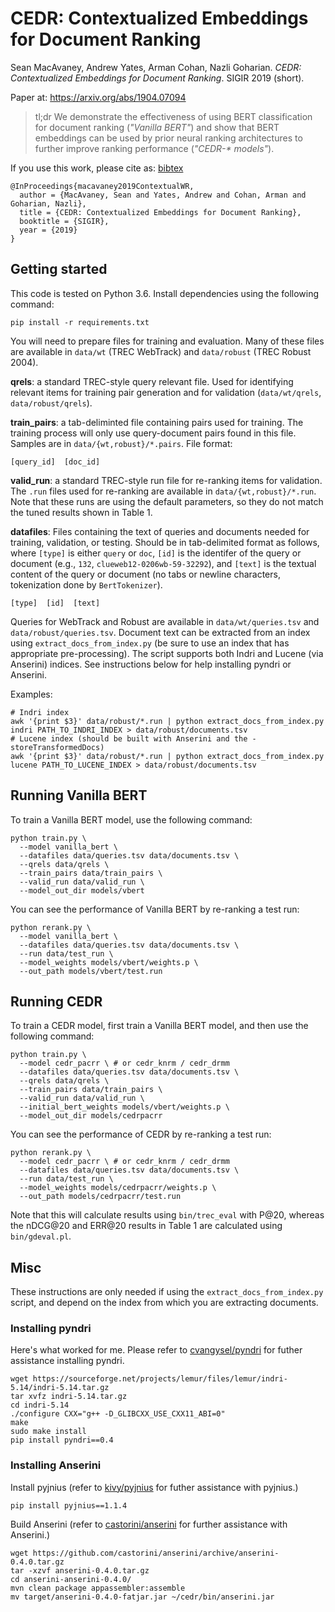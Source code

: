 # CEDR: Contextualized Embeddings for Document Ranking
Sean MacAvaney, Andrew Yates, Arman Cohan, Nazli Goharian. *CEDR: Contextualized Embeddings for Document Ranking*. SIGIR 2019 (short).

Paper at: https://arxiv.org/abs/1904.07094

> tl;dr We demonstrate the effectiveness of using BERT classification for document ranking
> (*"Vanilla BERT"*) and show that BERT embeddings can be used by prior neural ranking architectures
> to further improve ranking performance (*"CEDR-\* models"*).

If you use this work, please cite as: [bibtex](https://smac.pub/bib/sigir2019-contextuallms.bib)

```
@InProceedings{macavaney2019ContextualWR,
  author = {MacAvaney, Sean and Yates, Andrew and Cohan, Arman and Goharian, Nazli},
  title = {CEDR: Contextualized Embeddings for Document Ranking},
  booktitle = {SIGIR},
  year = {2019}
}
```

## Getting started

This code is tested on Python 3.6. Install dependencies using the following command:

```
pip install -r requirements.txt
```

You will need to prepare files for training and evaluation. Many of these files are available in
`data/wt` (TREC WebTrack) and `data/robust` (TREC Robust 2004).

**qrels**: a standard TREC-style query relevant file. Used for identifying relevant items for
training pair generation and for validation (`data/wt/qrels`, `data/robust/qrels`).

**train_pairs**: a tab-deliminted file containing pairs used for training. The training process
will only use query-document pairs found in this file. Samples are in `data/{wt,robust}/*.pairs`.
File format:

```
[query_id]	[doc_id]
```

**valid_run**: a standard TREC-style run file for re-ranking items for validation. The `.run` files used for re-ranking are available in `data/{wt,robust}/*.run`. Note that these runs are using the default parameters, so they do not match the tuned results shown in Table 1.

**datafiles**: Files containing the text of queries and documents needed for training, validation,
or testing. Should be in tab-delimited format as follows, where `[type]` is either `query` or `doc`,
`[id]` is the identifer of the query or document (e.g., `132`, `clueweb12-0206wb-59-32292`), and
`[text]` is the textual content of the query or document (no tabs or newline characters,
tokenization done by `BertTokenizer`).

```
[type]  [id]  [text]
```

Queries for WebTrack and Robust are available in `data/wt/queries.tsv` and `data/robust/queries.tsv`.
Document text can be extracted from an index using `extract_docs_from_index.py` (be sure to use an
index that has appropriate pre-processing). The script supports both Indri and Lucene (via Anserini)
indices. See instructions below for help installing pyndri or Anserini.

Examples:

```
# Indri index
awk '{print $3}' data/robust/*.run | python extract_docs_from_index.py indri PATH_TO_INDRI_INDEX > data/robust/documents.tsv
# Lucene index (should be built with Anserini and the -storeTransformedDocs)
awk '{print $3}' data/robust/*.run | python extract_docs_from_index.py lucene PATH_TO_LUCENE_INDEX > data/robust/documents.tsv
```

## Running Vanilla BERT

To train a Vanilla BERT model, use the following command:

```
python train.py \
  --model vanilla_bert \
  --datafiles data/queries.tsv data/documents.tsv \
  --qrels data/qrels \
  --train_pairs data/train_pairs \
  --valid_run data/valid_run \
  --model_out_dir models/vbert
```

You can see the performance of Vanilla BERT by re-ranking a test run:

```
python rerank.py \
  --model vanilla_bert \
  --datafiles data/queries.tsv data/documents.tsv \
  --run data/test_run \
  --model_weights models/vbert/weights.p \
  --out_path models/vbert/test.run
```

## Running CEDR

To train a CEDR model, first train a Vanilla BERT model, and then use the following command:

```
python train.py \
  --model cedr_pacrr \ # or cedr_knrm / cedr_drmm
  --datafiles data/queries.tsv data/documents.tsv \
  --qrels data/qrels \
  --train_pairs data/train_pairs \
  --valid_run data/valid_run \
  --initial_bert_weights models/vbert/weights.p \
  --model_out_dir models/cedrpacrr
```

You can see the performance of CEDR by re-ranking a test run:

```
python rerank.py \
  --model cedr_pacrr \ # or cedr_knrm / cedr_drmm
  --datafiles data/queries.tsv data/documents.tsv \
  --run data/test_run \
  --model_weights models/cedrpacrr/weights.p \
  --out_path models/cedrpacrr/test.run
```

Note that this will calculate results using `bin/trec_eval` with P@20, whereas the nDCG@20 and ERR@20 results in Table 1 are calculated using `bin/gdeval.pl`.

## Misc

These instructions are only needed if using the `extract_docs_from_index.py` script, and depend
on the index from which you are extracting documents.

### Installing pyndri

Here's what worked for me. Please refer to [cvangysel/pyndri](https://github.com/cvangysel/pyndri)
for futher assistance installing pyndri.

```
wget https://sourceforge.net/projects/lemur/files/lemur/indri-5.14/indri-5.14.tar.gz
tar xvfz indri-5.14.tar.gz
cd indri-5.14
./configure CXX="g++ -D_GLIBCXX_USE_CXX11_ABI=0"
make
sudo make install
pip install pyndri==0.4
```

### Installing Anserini

Install pyjnius (refer to [kivy/pyjnius](https://github.com/kivy/pyjnius) for futher assistance
with pyjnius.)

```
pip install pyjnius==1.1.4
```

Build Anserini (refer to [castorini/anserini](https://github.com/castorini/anserini) for further
assistance with Anserini.)

```
wget https://github.com/castorini/anserini/archive/anserini-0.4.0.tar.gz
tar -xzvf anserini-0.4.0.tar.gz
cd anserini-anserini-0.4.0/
mvn clean package appassembler:assemble
mv target/anserini-0.4.0-fatjar.jar ~/cedr/bin/anserini.jar
```
